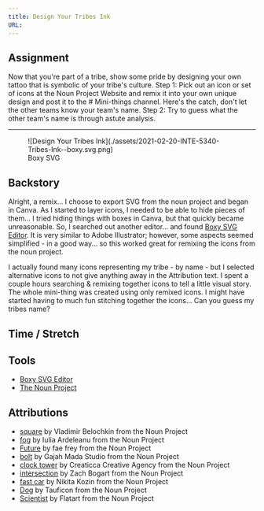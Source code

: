 ```yaml
---
title: Design Your Tribes Ink
URL:
---
```


## Assignment

Now that you're part of a tribe, show some pride by designing your own tattoo that is symbolic of your tribe's culture. Step 1: Pick out an icon or set of icons at the Noun Project Website and remix it into your own unique design and post it to the # Mini-things channel. Here's the catch, don't let the other teams know your team's name. Step 2: Try to guess what the other team's name is through astute analysis.

***

<figure markdown>
  ![Design Your Tribes Ink](./assets/2021-02-20-INTE-5340-Tribes-Ink--boxy.svg.png)
  <figcaption>Boxy SVG</figcaption>
</figure>

## Backstory

Alright, a remix... I choose to export SVG from the noun project and began in Canva. As I started to layer icons, I needed to be able to hide pieces of them... I tried hiding things with boxes in Canva, but that quickly became unreasonable. So, I searched out another editor... and found [Boxy SVG Editor](https://boxy-svg.com/). It is very similar to Adobe Illustrator; however, some aspects seemed simplified - in a good way... so this worked great for remixing the icons from the noun project.

I actually found many icons representing my tribe - by name - but I selected alternative icons to not give anything away in the Attribution text. I spent a couple hours searching & remixing together icons to tell a little visual story. The whole mini-thing was created using only remixed icons. I might have started having to much fun stitching together the icons... Can you guess my tribes name?

## Time / Stretch

## Tools

-   [Boxy SVG Editor](https://boxy-svg.com/)
-   [The Noun Project](https://thenounproject.com)

## Attributions

-   [square](https://thenounproject.com/search/?q=square&i=987124) by Vladimir Belochkin from the Noun Project
-   [fog](https://thenounproject.com/search/?q=fog&i=680139) by Iulia Ardeleanu from the Noun Project
-   [Future](https://thenounproject.com/search/?q=future&i=2525275) by fae frey from the Noun Project
-   [bolt](https://thenounproject.com/search/?q=bolt&i=3182471) by Gajah Mada Studio from the Noun Project
-   [clock tower](https://thenounproject.com/search/?q=clock+tower&i=1153261) by Creaticca Creative Agency from the Noun Project
-   [intersection](https://thenounproject.com/search/?q=intersection+lines&i=3169292) by Zach Bogart from the Noun Project
-   [fast car](https://thenounproject.com/search/?q=fast+car&i=1266564) by Nikita Kozin from the Noun Project
-   [Dog](https://thenounproject.com/search/?q=dog&i=2755593) by Tauficon from the Noun Project
-   [Scientist](https://thenounproject.com/search/?q=scientist&i=3166564) by Flatart from the Noun Project
